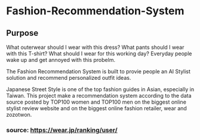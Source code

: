 # Fashion-Recommendation-System

## Purpose
What outerwear should I wear with this dress? What pants should I wear with this T-shirt? What should I wear for this working day? Everyday people wake up and get annoyed with this probelm. 

The Fashion Recommendation System is built to provie people an AI Stylist solution and recommend personalized outfit ideas.

Japanese Street Style is one of the top fashion guides in Asian, especially in Taiwan. This project make a recommendation system according to the data source posted by TOP100 women and TOP100 men on the biggest online stylist review website and on the biggest online fashion retailer, wear and zozotwon. 

### **source: https://wear.jp/ranking/user/**

